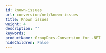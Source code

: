 ```yaml
---
id: known-issues
url: conversion/net/known-issues
title: Known issues
weight: 4
description: ""
keywords: 
productName: GroupDocs.Conversion for .NET
hideChildren: False
---
```

